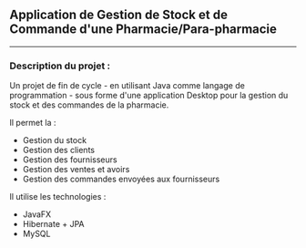 
## **Application de Gestion de Stock et de Commande d'une Pharmacie/Para-pharmacie**

---
### Description du projet : 
Un projet de fin de cycle - en utilisant Java comme langage de programmation - sous forme d'une application Desktop pour la gestion du stock et des commandes de la pharmacie.

Il permet la : 

*  Gestion du stock 
*  Gestion des clients
*  Gestion des fournisseurs
*  Gestion des ventes et avoirs
*  Gestion des commandes envoyées aux fournisseurs

Il utilise les technologies :

* JavaFX
* Hibernate + JPA
* MySQL


